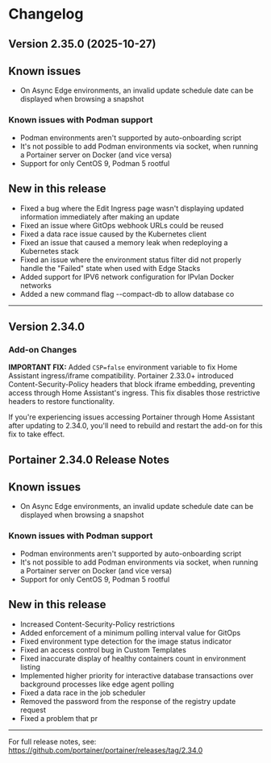 # Changelog

## Version 2.35.0 (2025-10-27)

## Known issues

- On Async Edge environments, an invalid update schedule date can be displayed when browsing a snapshot

### Known issues with Podman support

- Podman environments aren't supported by auto-onboarding script
- It's not possible to add Podman environments via socket, when running a Portainer server on Docker (and vice versa)
- Support for only CentOS 9, Podman 5 rootful

## New in this release

- Fixed a bug where the Edit Ingress page wasn't displaying updated information immediately after making an update
- Fixed an issue where GitOps webhook URLs could be reused
- Fixed a data race issue caused by the Kubernetes client
- Fixed an issue that caused a memory leak when redeploying a Kubernetes stack
- Fixed an issue where the environment status filter did not properly handle the "Failed" state when used with Edge Stacks
- Added support for IPV6 network configuration for IPvlan Docker networks
- Added a new command flag --compact-db to allow database co

---


## Version 2.34.0

### Add-on Changes

**IMPORTANT FIX:** Added `CSP=false` environment variable to fix Home Assistant ingress/iframe compatibility. Portainer 2.33.0+ introduced Content-Security-Policy headers that block iframe embedding, preventing access through Home Assistant's ingress. This fix disables those restrictive headers to restore functionality.

If you're experiencing issues accessing Portainer through Home Assistant after updating to 2.34.0, you'll need to rebuild and restart the add-on for this fix to take effect.

## Portainer 2.34.0 Release Notes

## Known issues

- On Async Edge environments, an invalid update schedule date can be displayed when browsing a snapshot

### Known issues with Podman support

- Podman environments aren't supported by auto-onboarding script
- It's not possible to add Podman environments via socket, when running a Portainer server on Docker (and vice versa)
- Support for only CentOS 9, Podman 5 rootful

## New in this release

- Increased Content-Security-Policy restrictions
- Added enforcement of a minimum polling interval value for GitOps
- Fixed environment type detection for the image status indicator
- Fixed an access control bug in Custom Templates
- Fixed inaccurate display of healthy containers count in environment listing
- Implemented higher priority for interactive database transactions over background processes like edge agent polling
- Fixed a data race in the job scheduler
- Removed the password from the response of the registry update request
- Fixed a problem that pr

---

For full release notes, see: https://github.com/portainer/portainer/releases/tag/2.34.0
